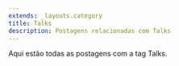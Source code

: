 ```yaml
---
extends: _layouts.category
title: Talks
description: Postagens relacionadas com Talks
---
```


Aqui estão todas as postagens com a tag Talks.

